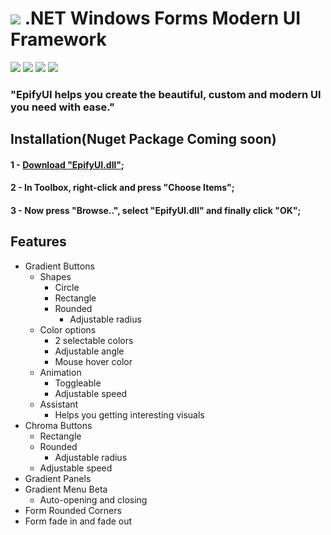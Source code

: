 ![](https://i.imgur.com/404w4d9.png)
.NET Windows Forms Modern UI Framework
=============
![](https://img.shields.io/badge/Pre_Release-v1.0.0-blueviolet)
![](https://img.shields.io/badge/Modern-UI-blueviolet)
![](https://img.shields.io/github/issues/t4zzlerdeveloper/EpifyUI?color=blueviolet)
![](https://img.shields.io/github/license/t4zzlerdeveloper/EpifyUI?color=blueviolet)


### "EpifyUI helps you create the beautiful, custom and modern UI you need with ease."

## Installation(Nuget Package Coming soon)
#### 1 - [Download "EpifyUI.dll"](https://github.com/t4zzlerdeveloper/EpifyUI/releases/download/pr-v1.0.0.0/EpifyUI-pre-release-v1.0.0.0.dll "Download EpifyUI.dll");
#### 2 - In Toolbox, right-click and press "Choose Items";
#### 3 - Now press "Browse..", select "EpifyUI.dll" and finally click "OK";

## Features
- Gradient Buttons
    + Shapes
      + Circle
      + Rectangle
      + Rounded
        + Adjustable radius
    + Color options
      + 2 selectable colors
      + Adjustable angle
      + Mouse hover color
    + Animation
      + Toggleable
      + Adjustable speed
    + Assistant
      + Helps you getting interesting visuals
- Chroma Buttons
    + Rectangle
    + Rounded
      + Adjustable radius
    + Adjustable speed
- Gradient Panels
- Gradient Menu Beta
    + Auto-opening and closing
- Form Rounded Corners
- Form fade in and fade out
